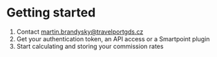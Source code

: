 # Getting started

1. Contact martin.brandysky@travelportgds.cz
2. Get your authentication token, an API access or a Smartpoint plugin
3. Start calculating and storing your commission rates



